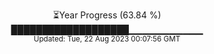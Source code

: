 <p align="center">
⏳Year Progress (63.84 %) <br>
███████████████████▁▁▁▁▁▁▁▁▁▁▁ <br>
<sub>Updated: Tue, 22 Aug 2023 00:07:56 GMT</sub>
</p>

